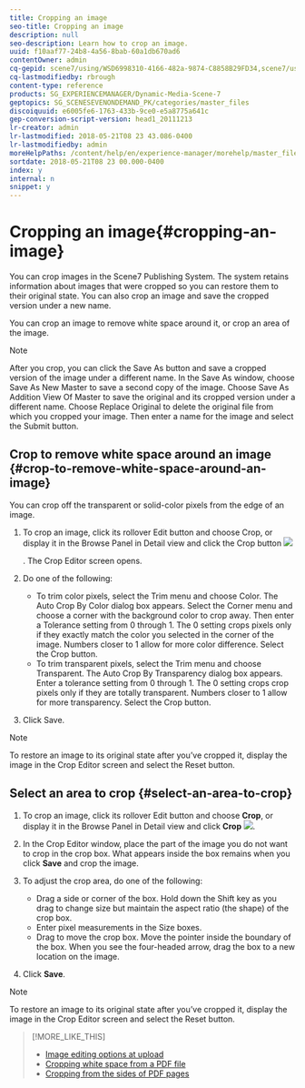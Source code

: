 ```yaml
---
title: Cropping an image
seo-title: Cropping an image
description: null
seo-description: Learn how to crop an image.
uuid: f10aaf77-24b8-4a56-8bab-60a1db670ad6
contentOwner: admin
cq-gepid: scene7/using/WSD6998310-4166-482a-9874-C8858B29FD34,scene7/using/WS3841FF00-F056-4612-8625-92F00D0A3960,scene7/using/WSFCE037B0-608D-4c81-BCE2-5DC70EBC0D61
cq-lastmodifiedby: rbrough
content-type: reference
products: SG_EXPERIENCEMANAGER/Dynamic-Media-Scene-7
geptopics: SG_SCENESEVENONDEMAND_PK/categories/master_files
discoiquuid: e6005fe6-1763-433b-9ce0-e5a8775a641c
gep-conversion-script-version: head1_20111213
lr-creator: admin
lr-lastmodified: 2018-05-21T08 23 43.086-0400
lr-lastmodifiedby: admin
moreHelpPaths: /content/help/en/experience-manager/morehelp/master_files;/content/help/en/experience-manager/morehelp/master_files
sortdate: 2018-05-21T08 23 00.000-0400
index: y
internal: n
snippet: y
---
```


# Cropping an image{#cropping-an-image}

You can crop images in the Scene7 Publishing System. The system retains information about images that were cropped so you can restore them to their original state. You can also crop an image and save the cropped version under a new name.

You can crop an image to remove white space around it, or crop an area of the image.

>[!NOTE]
>
>After you crop, you can click the Save As button and save a cropped version of the image under a different name. In the Save As window, choose Save As New Master to save a second copy of the image. Choose Save As Addition View Of Master to save the original and its cropped version under a different name. Choose Replace Original to delete the original file from which you cropped your image. Then enter a name for the image and select the Submit button.

## Crop to remove white space around an image {#crop-to-remove-white-space-around-an-image}

You can crop off the transparent or solid-color pixels from the edge of an image.

1. To crop an image, click its rollover Edit button and choose Crop, or display it in the Browse Panel in Detail view and click the Crop button  ![](assets/Crop_up.png)

   . The Crop Editor screen opens.
1. Do one of the following:

    * To trim color pixels, select the Trim menu and choose Color. The Auto Crop By Color dialog box appears. Select the Corner menu and choose a corner with the background color to crop away. Then enter a Tolerance setting from 0 through 1. The 0 setting crops pixels only if they exactly match the color you selected in the corner of the image. Numbers closer to 1 allow for more color difference. Select the Crop button.
    * To trim transparent pixels, select the Trim menu and choose Transparent. The Auto Crop By Transparency dialog box appears. Enter a tolerance setting from 0 through 1. The 0 setting crops crop pixels only if they are totally transparent. Numbers closer to 1 allow for more transparency. Select the Crop button.

1. Click Save.

>[!NOTE]
>
>To restore an image to its original state after you’ve cropped it, display the image in the Crop Editor screen and select the Reset button.

## Select an area to crop {#select-an-area-to-crop}

1. To crop an image, click its rollover Edit button and choose **Crop**, or display it in the Browse Panel in Detail view and click **Crop** ![](assets/Crop_up.png).

1. In the Crop Editor window, place the part of the image you do not want to crop in the crop box. What appears inside the box remains when you click **Save** and crop the image.
1. To adjust the crop area, do one of the following:

    * Drag a side or corner of the box. Hold down the Shift key as you drag to change size but maintain the aspect ratio (the shape) of the crop box.
    * Enter pixel measurements in the Size boxes.
    * Drag to move the crop box. Move the pointer inside the boundary of the box. When you see the four-headed arrow, drag the box to a new location on the image.

1. Click **Save**.

>[!NOTE]
>
>To restore an image to its original state after you’ve cropped it, display the image in the Crop Editor screen and select the Reset button.

>[!MORE_LIKE_THIS]
>
>* [Image editing options at upload](image-editing-options-upload.md#image_editing_options_at_upload)
>* [Cropping white space from a PDF file](pdfs.md#cropping_white_space_from_a_pdf_file)
>* [Cropping from the sides of PDF pages](pdfs.md#cropping_from_the_sides_of_pdf_pages)
